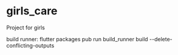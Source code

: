# girls_care

Project for girls

build runner: flutter packages pub run build_runner build --delete-conflicting-outputs

